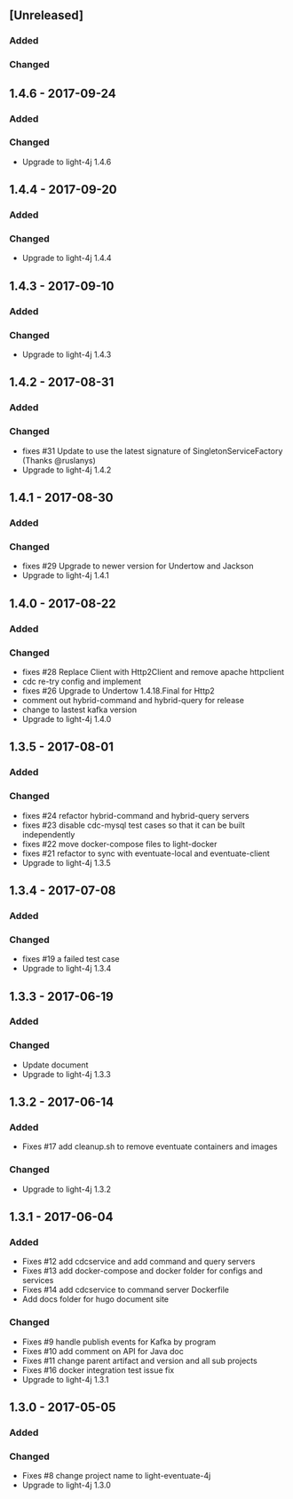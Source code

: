 ## [Unreleased]
### Added

### Changed

## 1.4.6 - 2017-09-24
### Added

### Changed
- Upgrade to light-4j 1.4.6

## 1.4.4 - 2017-09-20
### Added

### Changed
- Upgrade to light-4j 1.4.4

## 1.4.3 - 2017-09-10
### Added

### Changed
- Upgrade to light-4j 1.4.3

## 1.4.2 - 2017-08-31
### Added

### Changed
- fixes #31 Update to use the latest signature of SingletonServiceFactory (Thanks @ruslanys)
- Upgrade to light-4j 1.4.2

## 1.4.1 - 2017-08-30
### Added

### Changed
- fixes #29 Upgrade to newer version for Undertow and Jackson
- Upgrade to light-4j 1.4.1

## 1.4.0 - 2017-08-22
### Added

### Changed
- fixes #28 Replace Client with Http2Client and remove apache httpclient
- cdc re-try config and implement
- fixes #26 Upgrade to Undertow 1.4.18.Final for Http2
- comment out hybrid-command and hybrid-query for release
- change to lastest kafka version
- Upgrade to light-4j 1.4.0

## 1.3.5 - 2017-08-01
### Added

### Changed
- fixes #24 refactor hybrid-command and hybrid-query servers
- fixes #23 disable cdc-mysql test cases so that it can be built independently
- fixes #22 move docker-compose files to light-docker
- fixes #21 refactor to sync with eventuate-local and eventuate-client
- Upgrade to light-4j 1.3.5

## 1.3.4 - 2017-07-08
### Added

### Changed
- fixes #19 a failed test case
- Upgrade to light-4j 1.3.4

## 1.3.3 - 2017-06-19
### Added

### Changed
- Update document
- Upgrade to light-4j 1.3.3

## 1.3.2 - 2017-06-14
### Added
- Fixes #17 add cleanup.sh to remove eventuate containers and images

### Changed
- Upgrade to light-4j 1.3.2


## 1.3.1 - 2017-06-04
### Added
- Fixes #12 add cdcservice and add command and query servers
- Fixes #13 add docker-compose and docker folder for configs and services
- Fixes #14 add cdcservice to command server Dockerfile
- Add docs folder for hugo document site

### Changed
- Fixes #9 handle publish events for Kafka by program
- Fixes #10 add comment on API for Java doc
- Fixes #11 change parent artifact and version and all sub projects
- Fixes #16 docker integration test issue fix 
- Upgrade to light-4j 1.3.1

## 1.3.0 - 2017-05-05
### Added

### Changed
- Fixes #8 change project name to light-eventuate-4j
- Upgrade to light-4j 1.3.0
